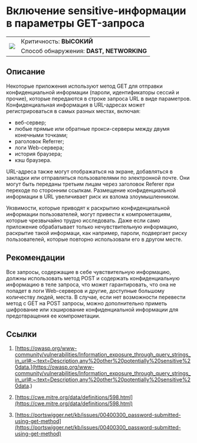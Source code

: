 # Включение sensitive-информации в параметры GET-запроса

<table class='noborder'>
    <colgroup>
      <col/>
      <col/>
    </colgroup>
    <tbody>
      <tr>
        <td rowspan="2"><img src="../../../img/defekt_vysokij.png"/></td>
        <td>Критичность:<strong> ВЫСОКИЙ</strong></td>
      </tr>
      <tr>
        <td>Способ обнаружения:<strong> DAST, NETWORKING</strong></td>
      </tr>
    </tbody>
</table>

## Описание

Некоторые приложения используют метод GET для отправки конфиденциальной информации (пароли, идентификаторы сессий и прочие), которые передаются в строке запроса URL в виде параметров. Конфиденциальная информация в URL-адресах может регистрироваться в самых разных местах, включая:

* веб-сервер;
* любые прямые или обратные прокси-серверы между двумя конечными точками;
* pаголовок Referrer;
* логи Web-сервера;
* история браузера;
* кэш браузера.

URL-адреса также могут отображаться на экране, добавляться в закладки или отправляться пользователями по электронной почте. Они могут быть переданы третьим лицам через заголовок Referer при переходе по сторонним ссылкам. Размещение конфиденциальной информации в URL увеличивает риск их взлома злоумышленником.

Уязвимости, которые приводят к раскрытию конфиденциальной информации пользователей, могут привести к компрометациям, которые чрезвычайно трудно исследовать. Даже если само приложение обрабатывает только нечувствительную информацию, раскрытие такой информаци, как например, пароли, подвергает риску пользователей, которые повторно использовали его в другом месте.

## Рекомендации

Все запросы, содержащие в себе чувствительную информацию, должны использовать метод POST и содержать конфиденциальную информацию в теле запроса, что может гарантировать, что она не попадет в логи Web-серверов и другие, доступные большому количеству людей, места. В случае, если нет возможности перевести метод с GET на POST запросы, можно дополнительно приметь шифрование или хэширование конфиденциальной информации для предотвращения ее компрометации.

## Ссылки

1. [https://owasp.org/www-community/vulnerabilities/Information_exposure_through_query_strings_in_url#:~:text=Description,any%20other%20potentially%20sensitive%20data.](https://owasp.org/www-community/vulnerabilities/Information_exposure_through_query_strings_in_url#:~:text=Description,any%20other%20potentially%20sensitive%20data.)

2. [https://cwe.mitre.org/data/definitions/598.html](https://cwe.mitre.org/data/definitions/598.html)

3. [https://portswigger.net/kb/issues/00400300_password-submitted-using-get-method](https://portswigger.net/kb/issues/00400300_password-submitted-using-get-method)